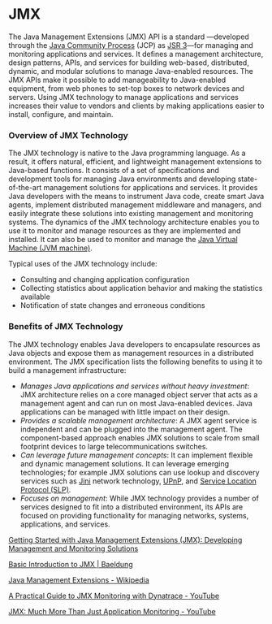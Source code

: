 # JMX

The Java Management Extensions (JMX) API is a standard —developed through the [Java Community Process](http://www.jcp.org/en/home/index) (JCP) as [JSR 3](http://www.jcp.org/en/jsr/detail?id=3)—for managing and monitoring applications and services. It defines a management architecture, design patterns, APIs, and services for building web-based, distributed, dynamic, and modular solutions to manage Java-enabled resources. The JMX APIs make it possible to add manageability to Java-enabled equipment, from web phones to set-top boxes to network devices and servers. Using JMX technology to manage applications and services increases their value to vendors and clients by making applications easier to install, configure, and maintain.

### Overview of JMX Technology

The JMX technology is native to the Java programming language. As a result, it offers natural, efficient, and lightweight management extensions to Java-based functions. It consists of a set of specifications and development tools for managing Java environments and developing state-of-the-art management solutions for applications and services. It provides Java developers with the means to instrument Java code, create smart Java agents, implement distributed management middleware and managers, and easily integrate these solutions into existing management and monitoring systems. The dynamics of the JMX technology architecture enables you to use it to monitor and manage resources as they are implemented and installed. It can also be used to monitor and manage the [Java Virtual Machine (JVM machine)](https://www.oracle.com/technical-resources/articles/javase/jmx.html#jvm).

Typical uses of the JMX technology include:

- Consulting and changing application configuration
- Collecting statistics about application behavior and making the statistics available
- Notification of state changes and erroneous conditions

### Benefits of JMX Technology

The JMX technology enables Java developers to encapsulate resources as Java objects and expose them as management resources in a distributed environment. The JMX specification lists the following benefits to using it to build a management infrastructure:

- _Manages Java applications and services without heavy investment_: JMX architecture relies on a core managed object server that acts as a management agent and can run on most Java-enabled devices. Java applications can be managed with little impact on their design.
- _Provides a scalable management architecture_: A JMX agent service is independent and can be plugged into the management agent. The component-based approach enables JMX solutions to scale from small footprint devices to large telecommunications switches.
- _Can leverage future management concepts_: It can implement flexible and dynamic management solutions. It can leverage emerging technologies; for example JMX solutions can use lookup and discovery services such as [Jini](https://www.oracle.com/technical-resources/articles/javase/jmx.html#) network technology, [UPnP](http://www.upnp.org/), and [Service Location Protocol (SLP)](http://docs.oracle.com/javase/1.5.0/docs/guide/jmx/overview/lookup.html#wp997349).
- _Focuses on management_: While JMX technology provides a number of services designed to fit into a distributed environment, its APIs are focused on providing functionality for managing networks, systems, applications, and services.

[Getting Started with Java Management Extensions (JMX): Developing Management and Monitoring Solutions](https://www.oracle.com/technical-resources/articles/javase/jmx.html)

[Basic Introduction to JMX | Baeldung](https://www.baeldung.com/java-management-extensions)

[Java Management Extensions - Wikipedia](https://en.wikipedia.org/wiki/Java_Management_Extensions)

[A Practical Guide to JMX Monitoring with Dynatrace - YouTube](https://www.youtube.com/watch?v=KaLQhLmjP1o&ab_channel=Dynatrace)

[JMX: Much More Than Just Application Monitoring - YouTube](https://www.youtube.com/watch?v=aKGYa6Y9r60&ab_channel=OracleLearning)
